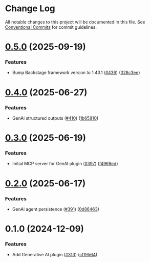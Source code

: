 # Change Log

All notable changes to this project will be documented in this file.
See [Conventional Commits](https://conventionalcommits.org) for commit guidelines.

# [0.5.0](https://github.com/awslabs/backstage-plugins-for-aws/compare/@aws/genai-plugin-for-backstage-common@0.4.0...@aws/genai-plugin-for-backstage-common@0.5.0) (2025-09-19)


### Features

* Bump Backstage framework version to 1.43.1 ([#436](https://github.com/awslabs/backstage-plugins-for-aws/issues/436)) ([328c3ee](https://github.com/awslabs/backstage-plugins-for-aws/commit/328c3ee74d67b78432d51ba29e6aef16e94bec25))





# [0.4.0](https://github.com/awslabs/backstage-plugins-for-aws/compare/@aws/genai-plugin-for-backstage-common@0.3.0...@aws/genai-plugin-for-backstage-common@0.4.0) (2025-06-27)


### Features

* GenAI structured outputs ([#410](https://github.com/awslabs/backstage-plugins-for-aws/issues/410)) ([1b65810](https://github.com/awslabs/backstage-plugins-for-aws/commit/1b658108ad08036c7bfb0df10ff82775f70a8d05))





# [0.3.0](https://github.com/awslabs/backstage-plugins-for-aws/compare/@aws/genai-plugin-for-backstage-common@0.2.0...@aws/genai-plugin-for-backstage-common@0.3.0) (2025-06-19)


### Features

* Initial MCP server for GenAI plugin ([#397](https://github.com/awslabs/backstage-plugins-for-aws/issues/397)) ([f4966ed](https://github.com/awslabs/backstage-plugins-for-aws/commit/f4966ed162994ae85b18f3208975dc1a116a8f10))





# [0.2.0](https://github.com/awslabs/backstage-plugins-for-aws/compare/@aws/genai-plugin-for-backstage-common@0.1.0...@aws/genai-plugin-for-backstage-common@0.2.0) (2025-06-17)


### Features

* GenAI agent persistence ([#391](https://github.com/awslabs/backstage-plugins-for-aws/issues/391)) ([0d86463](https://github.com/awslabs/backstage-plugins-for-aws/commit/0d8646347c70d1cd19857a1f7758e74863ec0e08))





# 0.1.0 (2024-12-09)


### Features

* Add Generative AI plugin ([#313](https://github.com/awslabs/backstage-plugins-for-aws/issues/313)) ([cf19564](https://github.com/awslabs/backstage-plugins-for-aws/commit/cf19564d5395d58e98417405fa36553f86530a36))
